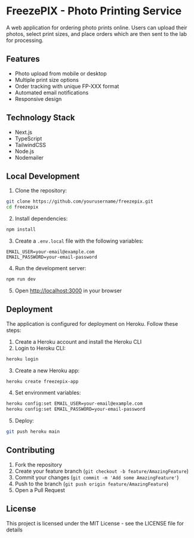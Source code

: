 # FreezePIX - Photo Printing Service

A web application for ordering photo prints online. Users can upload their photos, select print sizes, and place orders which are then sent to the lab for processing.

## Features

- Photo upload from mobile or desktop
- Multiple print size options
- Order tracking with unique FP-XXX format
- Automated email notifications
- Responsive design

## Technology Stack

- Next.js
- TypeScript
- TailwindCSS
- Node.js
- Nodemailer

## Local Development

1. Clone the repository:
```bash
git clone https://github.com/yourusername/freezepix.git
cd freezepix
```

2. Install dependencies:
```bash
npm install
```

3. Create a `.env.local` file with the following variables:
```
EMAIL_USER=your-email@example.com
EMAIL_PASSWORD=your-email-password
```

4. Run the development server:
```bash
npm run dev
```

5. Open [http://localhost:3000](http://localhost:3000) in your browser

## Deployment

The application is configured for deployment on Heroku. Follow these steps:

1. Create a Heroku account and install the Heroku CLI
2. Login to Heroku CLI:
```bash
heroku login
```

3. Create a new Heroku app:
```bash
heroku create freezepix-app
```

4. Set environment variables:
```bash
heroku config:set EMAIL_USER=your-email@example.com
heroku config:set EMAIL_PASSWORD=your-email-password
```

5. Deploy:
```bash
git push heroku main
```

## Contributing

1. Fork the repository
2. Create your feature branch (`git checkout -b feature/AmazingFeature`)
3. Commit your changes (`git commit -m 'Add some AmazingFeature'`)
4. Push to the branch (`git push origin feature/AmazingFeature`)
5. Open a Pull Request

## License

This project is licensed under the MIT License - see the LICENSE file for details
